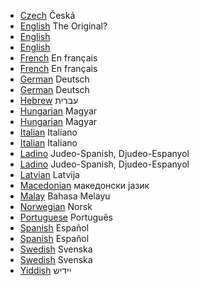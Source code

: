 * [Czech](https://hadejslova.cz/) Česká
* [English](https://www.powerlanguage.co.uk/wordle/) The Original?
* [English](https://wordle.hannahmariepark.com/)
* [English](https://wordlegame.org/)
* [French](https://www.solitaire-play.com/lemot/) En français
* [French](https://wordlegame.org/wordle-in-french)  En français
* [German](https://wordle.uber.space/) Deutsch
* [German](https://wordlegame.org/wordle-in-german) Deutsch
* [Hebrew](https://meduyeket.net/) עברית
* [Hungarian](https://szozat.miklosdanka.com/) Magyar
* [Hungarian](https://jealousmarkup.xyz/szofejto/) Magyar
* [Italian](https://sebastianomorando.github.io/wordle-it/) Italiano
* [Italian](https://wordlegame.org/wordle-in-italian) Italiano
* [Ladino](https://ladino.szabgab.com/wordle/) Judeo-Spanish, Djudeo-Espanyol
* [Ladino](https://f.github.io/wordle-ladino/) Judeo-Spanish, Djudeo-Espanyol
* [Latvian](https://wordle.lielakeda.lv/) Latvija
* [Macedonian](https://zborle.mk/) македонски јазик
* [Malay](https://malay-wordle.netlify.app/) Bahasa Melayu
* [Norwegian](https://www.wordle.lol/) Norsk
* [Portuguese](https://wordlegame.org/wordle-in-portuguese) Português
* [Spanish](https://wordle.danielfrg.com/) Español
* [Spanish](https://wordlegame.org/wordle-in-spanish) Español
* [Swedish](https://ordsnille.brusman.se/) Svenska
* [Swedish](https://ordlig.se/) Svenska
* [Yiddish](https://www.jiconway.com/vertl/)  יידיש


